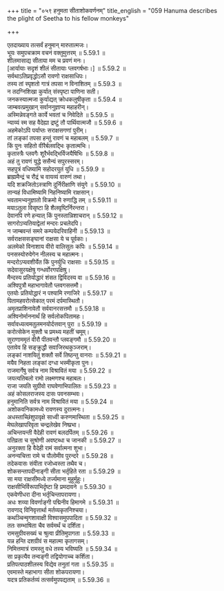 +++
title = "०५९ हनुमता सीताशोकवर्णनम्"
title_english = "059 Hanuma describes the plight of Seetha to his fellow monkeys"

+++


  
एतदाख्याय तत्सर्वं हनुमान् मारुतात्मजः।  
भूयः समुपचक्राम वचनं वक्तुमुत्तरम् ॥ 5.59.1 ॥   
शीलमासाद्य सीताया मम च प्रवणं मनः।  
[आर्यायाः सदृशं शीलं सीतायाः प्लवगर्षभाः।] ॥ 5.59.2 ॥   
सर्वथाऽतिप्रवृद्धोऽसौ रावणो राक्षसाधिपः।  
तस्य तां स्पृशतो गात्रं तपसा न विनाशितम् ॥ 5.59.3 ॥   
न तदग्निशिखा कुर्यात् संस्पृष्टा पाणिना सती।  
जनकस्यात्मजा कुर्याद्यत् क्रोधकलुषीकृता ॥ 5.59.4 ॥   
जाम्बवत्प्रमुखान् सर्वाननुज्ञाप्य महाहरीन्।  
अस्मिन्नेवङ्गते कार्ये भवतां च निवेदिते ॥ 5.59.5 ॥   
न्याय्यं स्म सह वैदेह्या द्रष्टुं तौ पार्थिवात्मजौ ॥ 5.59.6 ॥   
अहमेकोऽपि पर्याप्तः सराक्षसगणां पुरीम्।  
तां लङ्कां तपसा हन्तुं रावणं च महाबलम् ॥ 5.59.7 ॥   
किं पुनः सहितो वीरैर्बलवद्भिः कृतात्मभिः।  
कृतास्त्रैः प्लवगैः शूरैर्भवद्भिर्विजयैषिभिः ॥ 5.59.8 ॥   
अहं तु रावणं युद्धे ससैन्यं सपुरस्सरम्।  
सहपुत्रं वधिष्यामि सहोदरयुतं युधि ॥ 5.59.9 ॥   
ब्राह्ममैन्द्रं च रौद्रं च वायव्यं वारुणं तथा।  
यदि शक्रजितोऽस्त्राणि दुर्निरीक्षाणि संयुगे ॥ 5.59.10 ॥   
तान्यहं विधामिष्यामि निहनिष्यामि राक्षसान्।  
भवतामभ्यनुज्ञातो विक्रमो मे रुणाद्धि तम् ॥ 5.59.11 ॥   
मयाऽतुला विसृष्टा हि शैलवृष्टिर्निरन्तरा।  
देवानपि रणे हन्यात् किं पुनस्तान्निशाचरान् ॥ 5.59.12 ॥   
सागरोऽप्यतियाद्वेलां मन्दरः प्रचलेदपि।  
न जाम्बवन्तं समरे कम्पयेदरिवाहिनी ॥ 5.59.13 ॥   
सर्वराक्षससङ्घानां राक्षसा ये च पूर्वकाः।  
अलमेको विनाशाय वीरो वालिसुतः कपिः ॥ 5.59.14 ॥   
पनसस्योरुवेगेन नीलस्य च महात्मनः।  
मन्दरोऽप्यवशीर्येत किं पुनर्युधि राक्षसाः ॥ 5.59.15 ॥   
सदेवासुरयक्षेषु गन्धर्वोरगपक्षिषु।  
मैन्दस्य प्रतियोद्धारं शंसत द्विविदस्य वा ॥ 5.59.16 ॥   
अश्विपुत्रौ महाभागावेतौ प्लवगसत्तमौ।  
एतयोः प्रतियोद्धारं न पश्यामि रणाजिरे ॥ 5.59.17 ॥   
पितामहवरोत्सेकात् परमं दर्पमास्थितौ।  
अमृतप्राशिनावेतौ सर्ववानरसत्तमौ ॥ 5.59.18 ॥   
अश्विनोर्माननार्थं हि सर्वलोकपितामहः।  
सर्वावध्यत्वमतुलमनयोर्दत्तवान् पुरा ॥ 5.59.19 ॥   
करोत्सेकेन मुक्तौ च प्रमथ्य महतीं चमूम्।  
सुराणाममृतं वीरौ पीतवन्तौ प्लवङ्गमौ ॥ 5.59.20 ॥   
एतावेव हि सङ्क्रुद्धौ सवाजिरथकुञ्जराम्।  
लङ्कां नाशयितुं शक्तौ सर्वे तिष्ठन्तु वानराः ॥ 5.59.21 ॥   
मयैव निहता लङ्कां दग्धा भस्मीकृता पुनः।  
राजमार्गेषु सर्वत्र नाम विश्रावितं मया ॥ 5.59.22 ॥   
जयत्यतिबलो रामो लक्ष्मणश्च महाबलः।  
राजा जयति सुग्रीवो राघवेणाभिपालितः ॥ 5.59.23 ॥   
अहं कोसलराजस्य दासः पवनसम्भवः।  
हनुमानिति सर्वत्र नाम विश्रावितं मया ॥ 5.59.24 ॥   
अशोकवनिकामध्ये रावणस्य दुरात्मनः।  
अधस्ताच्छिंशुपावृक्षे साध्वी करुणमास्थिता ॥ 5.59.25 ॥   
मेघलेखापरिवृता चन्द्रलेखेव निष्प्रभा।  
अचिन्तयन्ती वैदेही रावणं बलदर्पितम् ॥ 5.59.26 ॥   
पतिव्रता च सुश्रोणी अवष्टब्धा च जानकी ॥ 5.59.27 ॥   
अनुरक्ता हि वैदेही रामं सर्वात्मना शुभा।  
अनन्यचित्ता रामे च पौलोमीव पुरन्दरे ॥ 5.59.28 ॥   
तदेकवासः संवीता रजोध्वस्ता तथैव च।  
शोकसन्तापदीनाङ्गी सीता भर्तृहिते रता ॥ 5.59.29 ॥   
सा मया राक्षसीमध्ये तर्ज्यमाना मुहुर्मुहुः।  
राक्षसीभिर्विरूपाभिर्दृष्टा हि प्रमदावने ॥ 5.59.30 ॥   
एकवेणीधरा दीना भर्तृचिन्तापरायणा।  
अधः शय्या विवर्णाङ्गी पद्मिनीव हिमागमे ॥ 5.59.31 ॥   
रावणाद् विनिवृत्तार्था मर्तव्यकृतनिश्चया।  
कथञ्चिन्मृगशावाक्षी विश्वासमुपपादिता ॥ 5.59.32 ॥   
ततः सम्भाषिता चैव सर्वमर्थं च दर्शिता।  
रामसुग्रीवसख्यं च श्रुत्वा प्रीतिमुपागता ॥ 5.59.33 ॥   
यन्न हन्ति दशग्रीवं स महात्मा कृतागसम्।  
निमित्तमात्रं रामस्तु वधे तस्य भविष्यति ॥ 5.59.34 ॥   
सा प्रकृत्यैव तन्वङ्गी तद्वियोगाच्च कर्शिता।  
प्रतिपत्पाठशीलस्य विद्येव तनुतां गता ॥ 5.59.35 ॥   
एवमास्ते महाभागा सीता शोकपरायणा।  
यदत्र प्रतिकर्तव्यं तत्सर्वमुपपद्यताम् ॥ 5.59.36 ॥   
